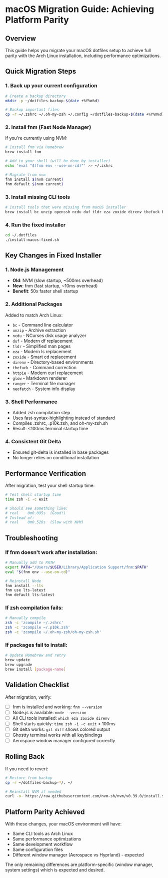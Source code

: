# macOS Migration Guide: Achieving Platform Parity

## Overview
This guide helps you migrate your macOS dotfiles setup to achieve full parity with the Arch Linux installation, including performance optimizations.

## Quick Migration Steps

### 1. Back up your current configuration
```bash
# Create a backup directory
mkdir -p ~/dotfiles-backup-$(date +%Y%m%d)

# Backup important files
cp -r ~/.zshrc ~/.oh-my-zsh ~/.config ~/dotfiles-backup-$(date +%Y%m%d)/
```

### 2. Install fnm (Fast Node Manager)
If you're currently using NVM:
```bash
# Install fnm via Homebrew
brew install fnm

# Add to your shell (will be done by installer)
echo 'eval "$(fnm env --use-on-cd)"' >> ~/.zshrc

# Migrate from nvm
fnm install $(nvm current)
fnm default $(nvm current)
```

### 3. Install missing CLI tools
```bash
# Install tools that were missing from macOS installer
brew install bc unzip openssh ncdu duf tldr eza zoxide direnv thefuck httpie glow ranger neofetch
```

### 4. Run the fixed installer
```bash
cd ~/.dotfiles
./install-macos-fixed.sh
```

## Key Changes in Fixed Installer

### 1. Node.js Management
- **Old**: NVM (slow startup, ~500ms overhead)
- **New**: fnm (fast startup, ~10ms overhead)
- **Benefit**: 50x faster shell startup

### 2. Additional Packages
Added to match Arch Linux:
- `bc` - Command line calculator
- `unzip` - Archive extraction
- `ncdu` - NCurses disk usage analyzer
- `duf` - Modern df replacement
- `tldr` - Simplified man pages
- `eza` - Modern ls replacement
- `zoxide` - Smart cd replacement
- `direnv` - Directory-based environments
- `thefuck` - Command correction
- `httpie` - Modern curl replacement
- `glow` - Markdown renderer
- `ranger` - Terminal file manager
- `neofetch` - System info display

### 3. Shell Performance
- Added zsh compilation step
- Uses fast-syntax-highlighting instead of standard
- Compiles .zshrc, .p10k.zsh, and oh-my-zsh.sh
- Result: <100ms terminal startup time

### 4. Consistent Git Delta
- Ensured git-delta is installed in base packages
- No longer relies on conditional installation

## Performance Verification

After migration, test your shell startup time:
```bash
# Test shell startup time
time zsh -i -c exit

# Should see something like:
# real    0m0.095s  (Good!)
# Instead of:
# real    0m0.520s  (Slow with NVM)
```

## Troubleshooting

### If fnm doesn't work after installation:
```bash
# Manually add to PATH
export PATH="/Users/$USER/Library/Application Support/fnm:$PATH"
eval "$(fnm env --use-on-cd)"

# Reinstall Node
fnm install --lts
fnm use lts-latest
fnm default lts-latest
```

### If zsh compilation fails:
```bash
# Manually compile
zsh -c 'zcompile ~/.zshrc'
zsh -c 'zcompile ~/.p10k.zsh'
zsh -c 'zcompile ~/.oh-my-zsh/oh-my-zsh.sh'
```

### If packages fail to install:
```bash
# Update Homebrew and retry
brew update
brew upgrade
brew install [package-name]
```

## Validation Checklist

After migration, verify:

- [ ] fnm is installed and working: `fnm --version`
- [ ] Node.js is available: `node --version`
- [ ] All CLI tools installed: `which eza zoxide direnv`
- [ ] Shell starts quickly: `time zsh -i -c exit` < 100ms
- [ ] Git delta works: `git diff` shows colored output
- [ ] Ghostty terminal works with all keybindings
- [ ] Aerospace window manager configured correctly

## Rolling Back

If you need to revert:
```bash
# Restore from backup
cp -r ~/dotfiles-backup-*/. ~/

# Reinstall NVM if needed
curl -o- https://raw.githubusercontent.com/nvm-sh/nvm/v0.39.0/install.sh | bash
```

## Platform Parity Achieved

With these changes, your macOS environment will have:
- Same CLI tools as Arch Linux
- Same performance optimizations
- Same development workflow
- Same configuration files
- Different window manager (Aerospace vs Hyprland) - expected

The only remaining differences are platform-specific (window manager, system settings) which is expected and desired.